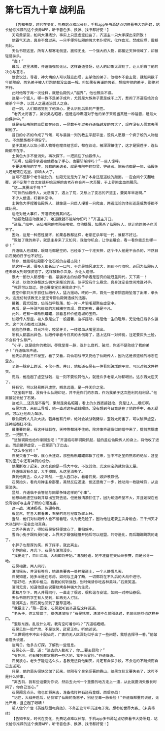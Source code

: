 # 第七百九十章 战利品
        【告知书友，时代在变化，免费站点难以长存，手机app多书源站点切换看书大势所趋，站长给你推荐的这个换源APP，听书音色多、换源、找书都好使！】
       天穹黄蒙蒙，如同大漠扬沙，事实上只是虚空扭曲了，齐道主一只大手探出来所致！
       他霸气无边，真身不曾过来，一只手便将仙殿的强大老仆捏死，化作血光，焚成灰烬，震撼无比。
       天仙书院这里，所有人都寒毛倒竖，震惊无比，一个强大的人物，都接近天神领域了，却被轻易抹杀。
       “轰！”
       最后，这里沸腾，齐道临强势无比，这样霸道登场，给人的印象太深刻了，让人明白了他的决心与意志。
       他曾说过，尊者、神火境的人可以随意出现，去杀他的弟子，他根本不会去管，就如同数千年前那般，两名弟子被人打跑他都没出面一般。但如果有离谱的强者，想暗害他的弟子，那绝对不行。
       此时他等于再一次诠释，就是仙殿的人“越界”，他也照杀不误。
       这是一个猛人，哪一教不是弟子成片，尤其是大族弟子更是成千上万，惹闹了齐道临绝对会被杀个干净，以其人之道还治其人之身。
       这一刻，人们都感觉到了他决心，更认识到后果的严重性。
       “老齐太厉害了，虽说臭名昭著，但是这种霸道对于他的弟子来说当真是一种福音，是最大的保护伞。”
       就是天仙书院的高层都在轻叹，一晃数千年过去齐道临越发的强大了，现在没有人愿意去围剿他了。
       昔日的小齐如今成了气候，可与最强一列的教主平起平坐，没有人愿跟一个疯子般的人物结仇，不然整族都不得安宁。
       至于其他人以及小辈人物等在瞠目结舌后，都在议论，被深深镇住了，这才是狠茬子，连仙殿都不在乎。
       土黄色大手不曾消失，再次探下，一把抓住了仙殿传人。
       “天啊，仙殿传承者被他捏在了手心，也要斩杀掉吗？”一些人惊呼。
       不要说书院的学生，各教的来访者，就是书院中的祭灵、护道者、院长也都是一惊，仙殿传人若是死在这里，影响太大了。
       这可不是那个老仆能比的，仙殿无论是为了弟子本身还是道统的颜面，一定会闹个天翻地覆，说不定那个自太古就开始沉睡的古老存在会再一次苏醒，于上界闹出血雨腥风。
       “这……真要出手吗？”
       “可怜的仙殿传人，太悲情了，遇上了荒，又惹上了变态的齐道主，要英年早逝啊。”
       不少人低语，盯着半空中。
       土黄色大手捏着仙殿传人，就像是一只巨人攥着一只爬虫，两者无论的体形还是威势等都不成比例。
       这绝对是大事件，齐道临无愧其凶名。
       “仙殿敢随意动我弟子，难道我就不能杀你们吗？”齐道主开口。
       “道临。”暗中，天仙书院的老院长咳嗽，向他提醒，如果杀了仙殿传人，估计他的弟子也活不了。
       因为，这是一种恶性循环，如果各教都这样，老辈狂杀年轻一代，谁都不好过。
       “败给了我的弟子，就是主身来了又如何，我给你机会，让你去融合，看一看你能走到哪一步！”
       齐道临人老成精，眼睫毛都是空的，已经杀了一个准天神，这个传人他是不会杀的，不然日后石昊的日子也不好过。
       除非，他能将仙殿那个化石般的古祖击毙！
       他这样一说，很多人都长出了一口气，不光是怕风波太大，闹到不可收拾，还因为仙殿传人还未爆发到最强姿态了，这样被斩杀次身，会让人遗憾。
       很大一部分人都想看一看，最强状态的仙殿传承者是否真的能冠盖同代，天下第一！
       不过，以他次身都这么强大来推论的话，似乎没有什么悬念，真身注定会世间难逢对手。
       “死罪可以饶过，但也要拿宝贝来赎命才行。”
       虚空中那只大手抓住仙殿传人，猛力摇动，咚的一声，首先一座青铜宫殿坠落了出来，拳头大，这是仿制该教无上至宝青铜仙殿铸造成的法器。
       接着，霞光绽放，仙羽战甲脱落，如一片一片羽毛凝聚在虚空中。
       再后，是一杆瑞气缭绕的大戟横空而现，骨文密布，最是不凡。
       此外，还有一堆瓶瓶罐罐，装着各种价值连城的宝药。
       仙殿传人憋屈，被人像是虫子一般捏着，这样摇动，将是他一生的耻辱，无论他日后多么强大，这个污点都难以洗掉。
       他脸色铁青，目光冷冽，咬紧牙关，一缕缕血从嘴里淌出。
       所有人都露出异色，仙殿传承者今日真的太倒霉了，遇上这样一对师徒，注定要灰头土脸，不会有什么尊严。
       “小子，这是给你的教训，辱我至尊一脉，说什么腐朽、破烂，你还不是败给了我的弟子！”齐道临冷声道。
       他先后抓起三件秘宝，看了又看，将仙羽战甲又扔给了仙殿传人，因为这是该道统的标志性宝衣。
       至尊一脉穿上的话，不伦不类。并且，他知道石昊有一件看似破烂的甲胄，可以对抗这件神衣。
       而后，他捡起了虚空战戟，这一刻不要说其他人，就是许多老辈人物都眼热，这东西太逆天了。
       持有它，可以轻易撕开虚空，瞬息远遁，是一件无价之宝。
       “这宝戟不错，没有什么仙殿印记，并不是你们的东西，作为我弟子这次胜利的战利品。”他直接就丢给了石昊。
       这老头……还真是不客气，果然是臭名昭著，看上的东西直接就抢，真是让人……眼红啊。
       石昊大喜，来到上界后，他一直对这杆战戟眼热，没有想到今日竟落在了他的手中，毫无疑问，可以让他战力飙涨。
       跟仙殿传人几次大战，若非他有丹炉，绝对会被战戟劈杀，宝戟太厉害了，可以破碎虚空，连神祇都扛不住。
       最重要的是，有这杆战戟在，天神等都堵不住他，除非像齐道临似的暗中来了，提前禁锢虚空，一把抓下。
       “这破铜殿也给你拿回去吧！”齐道临将那铜殿抓起，猛的盖在仙殿传人的身上，将他收了进去，而后砸碎虚空，一巴掌扇飞了出去。
       “这么多宝药！”
       石昊只看了一眼，就心头狂跳，那些瓶瓶罐罐都飘了过来，当中不乏圣药熬炼的绝品，甚至有的宝丹中还有神药的成分。
       他果断收了起来，这次真的是一场大丰收，不说其他，光这些宝药就价值无量。
       齐道临没有久留，大手模糊，从这里消失了。
       直到他离去，众人才哗然，一些人吞口水，看着石昊，嫉妒羡慕恨。
       石昊抬头，看向月婵主身那里，虽然反应迅速，但还是晚了一步，她动用一枚破域符，从这里消失。
       显然，齐道临不会管他与同辈争锋这样的“小事”。
       他想动用虚空战戟并祭出宝符去追，但是被清漪拦住了，因为知道希望不大，并且她现在也没有做好与主身了断的心理准备。
       这一战，沸沸扬扬，传遍各教。
       很显然，在各大教看来，石昊的危险程度急骤上升。
       当然，他们对仙殿传人也不曾看轻，认为更危险了，因为他注定要主次身融合，三千州天才大决战时一定会出动真身。
       二秃子离去了，得知石昊安好便放心了，重归族中。
       雪白小兔子跟石昊约定，上界天才最强碰撞开始后可以结盟，共夺造化，而后蹦蹦跳跳的走了。
       小胖子也憨厚的笑，挥了挥手，就此离去。
       宁静的夜，月光下，石昊与清漪漫步。
       “我要走了，百川汇海，大战即将开始。”清漪轻语，她不准备在天仙州参赛，而是另寻一地。
       石昊相邀，两人同行。
       清漪摇头，并没有答应，她说先要去一处神秘道土，一个人静悟几天。
       石昊知道，她多半是在考虑，如何与主身了断，一切都将在不久后的大战中进行。
       “那好吧，大赛中相见，看我如何斩强敌，到时候请你吃各种美味。”石昊笑道。
       清漪无言，知道他是在说要烧烤各种强大的生灵。
       柔和月华下，两人并肩同行，一直走了很远，很和谐与安谧，如同一对神仙眷侣。
       天仙书院的学生有人见到，却再无人打扰。
       清漪离去，而石昊也回到了至尊道场。
       “我要走了。”刚一回来，石昊就听到齐道临这样说道。
       “老头子，你太猥琐了，模仿清漪吗？”石昊咕哝，清漪不久前刚说过，老家伙居然也这样开口。
       “混账东西，乱说什么呢，我有空盯着你吗？”齐道临瞪眼。
       石昊见到一脸严肃，不是说笑，赶紧正色，听他述说。
       “三世铜棺中冲出十股仙光，广袤的无人区深处似乎出了一些问题，我想去探寻一番。”他皱着眉头说道。
       这两日，他多方打探，了解到一些信息。
       石昊心头一震，道：“进去的人都死了，你……要去冒险？”
       “有死地，也有被各教掌握的一些活地，我不会冒险。”齐道临道。
       石昊放心，老头子能活这么久，各教无法将他剿灭，肯定有自保手段，不会活的不耐烦而自己去送死。
       只是，他的眉头很快又皱了起来，他刚有个臭名昭著的靠山，结果立刻又要失去了，这可不是什么妙事。
       “离去前，我有些话要对你说，然后去火州一个重要的地方走上一遭，从此就要消失很长时间了，你自己当心。”
       石昊闻言点头，他也即将离去，准备找打神石还有皇蝶，而后参战！
       “记住，大战开启后，给我宰了仙殿的兔崽子，别给至尊一脉丢脸！”齐道临郑重的说道，无比严肃，且立起了眼睛！
       帮人做个广告《英雄联盟电竞技》，不务正业青年沉迷电子竞，想参加世界大赛…（未完待续）
       【告知书友，时代在变化，免费站点难以长存，手机app多书源站点切换看书大势所趋，站长给你推荐的这个换源APP，听书音色多、换源、找书都好使！】